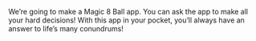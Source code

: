 We’re going to make a Magic 8 Ball app. You can ask the app to make all your hard decisions! With this app in your pocket, you’ll always have an answer to life’s many conundrums!


